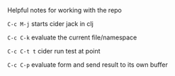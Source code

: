 Helpful notes for working with the repo

`C-c M-j` starts cider jack in clj

`C-c C-k` evaluate the current file/namespace

`C-c C-t t` cider run test at point

`C-c C-p` evaluate form and send result to its own buffer
